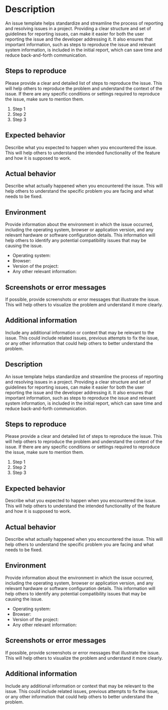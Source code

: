 # Description

An issue template helps standardize and streamline the process of reporting and resolving issues in a project. Providing a clear structure and set of guidelines for reporting issues, can make it easier for both the user reporting the issue and the developer addressing it. It also ensures that important information, such as steps to reproduce the issue and relevant system information, is included in the initial report, which can save time and reduce back-and-forth communication.

## **Steps to reproduce**

Please provide a clear and detailed list of steps to reproduce the issue. This will help others to reproduce the problem and understand the context of the issue. If there are any specific conditions or settings required to reproduce the issue, make sure to mention them.

1. Step 1
2. Step 2
3. Step 3

## **Expected behavior**

Describe what you expected to happen when you encountered the issue. This will help others to understand the intended functionality of the feature and how it is supposed to work.

## **Actual behavior**

Describe what actually happened when you encountered the issue. This will help others to understand the specific problem you are facing and what needs to be fixed.

## **Environment**

Provide information about the environment in which the issue occurred, including the operating system, browser or application version, and any relevant hardware or software configuration details. This information will help others to identify any potential compatibility issues that may be causing the issue.

- Operating system:
- Browser:
- Version of the project:
- Any other relevant information:

## **Screenshots or error messages**

If possible, provide screenshots or error messages that illustrate the issue. This will help others to visualize the problem and understand it more clearly.

## **Additional information**

Include any additional information or context that may be relevant to the issue. This could include related issues, previous attempts to fix the issue, or any other information that could help others to better understand the problem.

## **Description**

An issue template helps standardize and streamline the process of reporting and resolving issues in a project. Providing a clear structure and set of guidelines for reporting issues, can make it easier for both the user reporting the issue and the developer addressing it. It also ensures that important information, such as steps to reproduce the issue and relevant system information, is included in the initial report, which can save time and reduce back-and-forth communication.

## **Steps to reproduce**

Please provide a clear and detailed list of steps to reproduce the issue. This will help others to reproduce the problem and understand the context of the issue. If there are any specific conditions or settings required to reproduce the issue, make sure to mention them.

1. Step 1
2. Step 2
3. Step 3

## **Expected behavior**

Describe what you expected to happen when you encountered the issue. This will help others to understand the intended functionality of the feature and how it is supposed to work.

## **Actual behavior**

Describe what actually happened when you encountered the issue. This will help others to understand the specific problem you are facing and what needs to be fixed.

## **Environment**

Provide information about the environment in which the issue occurred, including the operating system, browser or application version, and any relevant hardware or software configuration details. This information will help others to identify any potential compatibility issues that may be causing the issue.

- Operating system:
- Browser:
- Version of the project:
- Any other relevant information:

## **Screenshots or error messages**

If possible, provide screenshots or error messages that illustrate the issue. This will help others to visualize the problem and understand it more clearly.

## **Additional information**

Include any additional information or context that may be relevant to the issue. This could include related issues, previous attempts to fix the issue, or any other information that could help others to better understand the problem.
